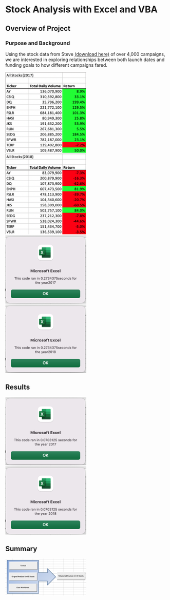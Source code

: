 # Stock Analysis with Excel and VBA
## Overview of Project

### Purpose and Background

Using the stock data from Steve [(download here)](https://github.com/Bulzeye89/stock-analysis/blob/main/VBA_Challenge.xlsm) of over 4,000 
campaigns, we are interested in exploring relationships between both launch dates and funding goals to how different campaigns fared.  


<img src="https://github.com/Bulzeye89/stock-analysis/blob/main/Resources/2017%20Stock%20performance.png" width=50% height=50%>
<img src="https://github.com/Bulzeye89/stock-analysis/blob/main/Resources/2018%20Stock%20performance.png" width=50% height=50%>


<img src="https://github.com/Bulzeye89/stock-analysis/blob/main/Resources/Run%20Time%202017%20Original%20code%20.png" width=50% height=50%>


<img src="https://github.com/Bulzeye89/stock-analysis/blob/main/Resources/Run%20time%202018%20original%20code.png" width=50% height=50%>


## Results

<img src="https://github.com/Bulzeye89/stock-analysis/blob/main/Resources/VBA_Challenge_2017.png" width=50% height=50%>

<img src="https://github.com/Bulzeye89/stock-analysis/blob/main/Resources/VBA_Challenge_2018.png" width=50% height=50%>

## Summary

<img src="https://github.com/Bulzeye89/stock-analysis/blob/main/Resources/Stock%20analysis%20buttons.png" width=50% height=50%>

